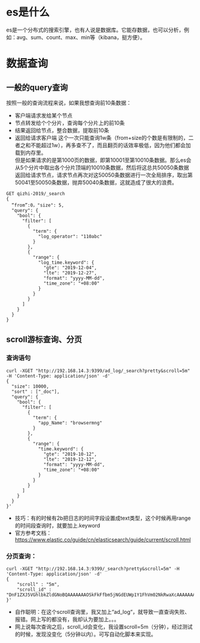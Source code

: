 # es是什么
es是一个分布式的搜索引擎，也有人说是数据库。它能存数据，也可以分析，例如：avg、sum、count、max、min等（kibana，挺方便）。

# 数据查询

## 一般的query查询
按照一般的查询流程来说，如果我想查询前10条数据：

* 客户端请求发给某个节点
* 节点转发给个个分片，查询每个分片上的前10条
* 结果返回给节点，整合数据，提取前10条
* 返回给请求客户端
这个一次只能查询1w条（from+size的个数是有限制的，二者之和不能超过1w），再多查不了，而且翻页的话效率极低，因为他们都会加载到内存里。<br>
但是如果请求的是第1000页的数据，即第10001至第10010条数据。那么es会从5个分片中取出各个分片顶端的10010条数据，然后将这总共50050条数据返回给请求节点，请求节点再次对这50050条数据进行一次全局排序，取出第50041至50050条数据，抛弃50040条数据，这就造成了很大的浪费。
```
GET qizhi-2019/_search
{
  “from”:0，"size": 5,
  "query": {
    "bool": {
      "filter": [
        {
          "term": {
            "log_operator": "110abc"
          }
        },
        {
          "range": {
            "log_time.keyword": {
              "gte": "2019-12-04",
              "lte": "2019-12-27",
              "format": "yyyy-MM-dd",
              "time_zone": "+08:00"
            }
          }
        }
      ]
    }
  }
}
```
## scroll游标查询、分页
### 查询语句
```
curl -XGET "http://192.168.14.3:9399/ad_log/_search?pretty&scroll=5m" -H 'Content-Type: application/json' -d'
{
  "size": 10000,
  "sort" : ["_doc"],
  "query": {
    "bool": {
      "filter": [
        {
          "term": {
            "app_Name": "browsermng"
          }
        },
        {
          "range": {
            "time.keyword": {
              "gte": "2019-10-12",
              "lte": "2019-12-12",
              "format": "yyyy-MM-dd",
              "time_zone": "+08:00"
            }
          }
        }
      ]
    }
  }
}'

```
* 技巧：有的时候有2b把日志的时间字段设置成text类型，这个时候再用range的时间段查询时，就要加上.keyword 
* 官方参考文档：https://www.elastic.co/guide/cn/elasticsearch/guide/current/scroll.html

### 分页查询：
```
curl -XGET "http://192.168.14.3:9399/_search?pretty&scroll=5m" -H 'Content-Type: application/json' -d'
{
    "scroll" : "5m", 
    "scroll_id" : "DnF1ZXJ5VGhlbkZldGNoBQAAAAAAAOSkFkFfbm5jNGdEUWp1Y1FhVm02NkRwaXcAAAAAAADkpRZBX25uYzRnRFFqdWNRYVZtNjZEcGl3AAAAAAAAq4IWcHdlaE9IMk9STU9RT0RwVWk0dVo4ZwAAAAAAAOSmFkFfbm5jNGdEUWp1Y1FhVm02NkRwaXcAAAAAAACrgxZwd2VoT0gyT1JNT1FPRHBVaTR1Wjhn" 
}'
```
* 自作聪明：在这个scroll查询里，我又加上“ad_log“，就导致一直查询失败、报错。网上写的都没有，我却认为要加上。。。
* 网上说每次查询之后，scroll_id会变化，我设置scroll=5m（分钟），经过测试的时候，发现没变化（5分钟以内）。可写自动化脚本来实现。
